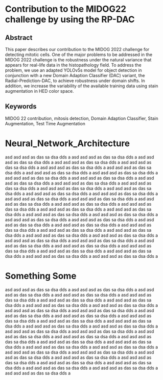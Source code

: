 # Contribution to the MIDOG22 challenge by using the RP-DAC

## Abstract
This paper describes our contribution to the MIDOG 2022 challenge for detecting mitotic cells. One of the major problems to be addressed in the MIDOG 2022 challenge is the robustness under the natural variance that appears for real-life data in the histopathology field.  To address the problem, we use an adapted YOLOv5s model for object detection in conjunction with a new Domain Adaption Classifier (DAC) variant, the Radial-Prediction-DAC, to achieve robustness under domain shifts. In addition, we increase the variability of the available training data using stain augmentation in HED color space.

## Keywords
MIDOG 22 contribution, mitosis detection, Domain Adaption Classifier, Stain Augmentation, Test Time Augmentation


# Neural_Network_Architecture
asd asd asd as das sa dsa dds a
asd asd asd as das sa dsa dds a
asd asd asd as das sa dsa dds a
asd asd asd as das sa dsa dds a
asd asd asd as das sa dsa dds a
asd asd asd as das sa dsa dds a
asd asd asd as das sa dsa dds a
asd asd asd as das sa dsa dds a
asd asd asd as das sa dsa dds a
asd asd asd as das sa dsa dds a
asd asd asd as das sa dsa dds a
asd asd asd as das sa dsa dds a
asd asd asd as das sa dsa dds a
asd asd asd as das sa dsa dds a
asd asd asd as das sa dsa dds a
asd asd asd as das sa dsa dds a
asd asd asd as das sa dsa dds a
asd asd asd as das sa dsa dds a
asd asd asd as das sa dsa dds a
asd asd asd as das sa dsa dds a
asd asd asd as das sa dsa dds a
asd asd asd as das sa dsa dds a
asd asd asd as das sa dsa dds a
asd asd asd as das sa dsa dds a
asd asd asd as das sa dsa dds a
asd asd asd as das sa dsa dds a
asd asd asd as das sa dsa dds a
asd asd asd as das sa dsa dds a
asd asd asd as das sa dsa dds a
asd asd asd as das sa dsa dds a
asd asd asd as das sa dsa dds a
asd asd asd as das sa dsa dds a
asd asd asd as das sa dsa dds a
asd asd asd as das sa dsa dds a
asd asd asd as das sa dsa dds a
asd asd asd as das sa dsa dds a
asd asd asd as das sa dsa dds a
asd asd asd as das sa dsa dds a
asd asd asd as das sa dsa dds a
asd asd asd as das sa dsa dds a
asd asd asd as das sa dsa dds a
asd asd asd as das sa dsa dds a
asd asd asd as das sa dsa dds a
asd asd asd as das sa dsa dds a
asd asd asd as das sa dsa dds a

# Something Some
asd asd asd as das sa dsa dds a
asd asd asd as das sa dsa dds a
asd asd asd as das sa dsa dds a
asd asd asd as das sa dsa dds a
asd asd asd as das sa dsa dds a
asd asd asd as das sa dsa dds a
asd asd asd as das sa dsa dds a
asd asd asd as das sa dsa dds a
asd asd asd as das sa dsa dds a
asd asd asd as das sa dsa dds a
asd asd asd as das sa dsa dds a
asd asd asd as das sa dsa dds a
asd asd asd as das sa dsa dds a
asd asd asd as das sa dsa dds a
asd asd asd as das sa dsa dds a
asd asd asd as das sa dsa dds a
asd asd asd as das sa dsa dds a
asd asd asd as das sa dsa dds a
asd asd asd as das sa dsa dds a
asd asd asd as das sa dsa dds a
asd asd asd as das sa dsa dds a
asd asd asd as das sa dsa dds a
asd asd asd as das sa dsa dds a
asd asd asd as das sa dsa dds a
asd asd asd as das sa dsa dds a
asd asd asd as das sa dsa dds a
asd asd asd as das sa dsa dds a
asd asd asd as das sa dsa dds a
asd asd asd as das sa dsa dds a
asd asd asd as das sa dsa dds a
asd asd asd as das sa dsa dds a
asd asd asd as das sa dsa dds a
asd asd asd as das sa dsa dds a
asd asd asd as das sa dsa dds a
asd asd asd as das sa dsa dds a
asd asd asd as das sa dsa dds a
asd asd asd as das sa dsa dds a
